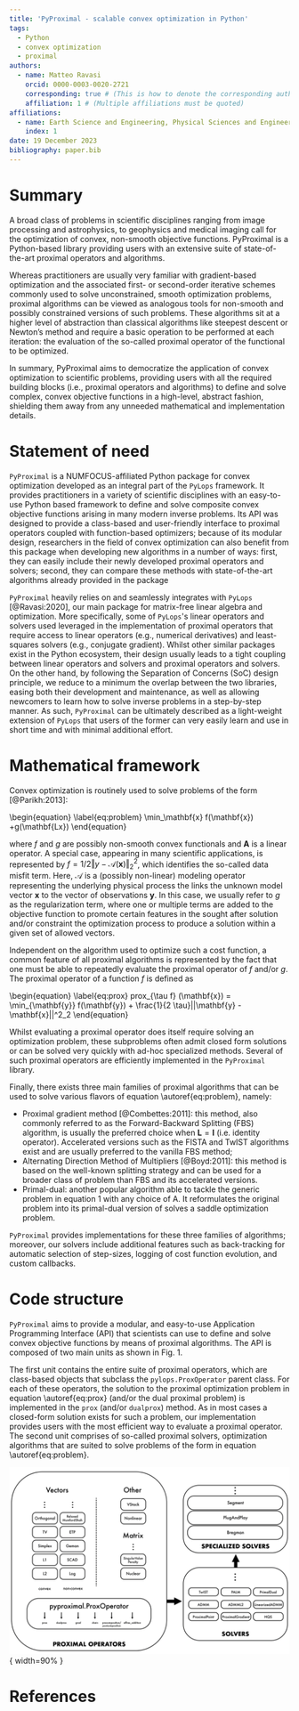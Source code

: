 ```yaml
---
title: 'PyProximal - scalable convex optimization in Python'
tags:
  - Python
  - convex optimization
  - proximal
authors:
  - name: Matteo Ravasi
    orcid: 0000-0003-0020-2721
    corresponding: true # (This is how to denote the corresponding author)
    affiliation: 1 # (Multiple affiliations must be quoted)
affiliations:
  - name: Earth Science and Engineering, Physical Sciences and Engineering (PSE), King Abdullah University of Science and Technology (KAUST), Thuwal, 23955-6900, Kingdom of Saudi Arabia
    index: 1
date: 19 December 2023
bibliography: paper.bib
---
```


# Summary

A broad class of problems in scientific disciplines ranging from image processing and astrophysics, 
to geophysics and medical imaging call for the optimization of convex, non-smooth objective functions. 
PyProximal is a Python-based library providing users with an extensive suite of state-of-the-art proximal 
operators and algorithms.

Whereas practitioners are usually very familiar with gradient-based optimization and the associated 
first- or second-order iterative schemes commonly used to solve unconstrained, smooth optimization problems, proximal
algorithms can be viewed as analogous tools for non-smooth and possibly constrained versions of such problems. These
algorithms sit at a higher level of abstraction than classical algorithms like steepest descent or Newton’s method and 
require a basic operation to be performed at each iteration: the evaluation of the so-called proximal operator of the
functional to be optimized.

In summary, PyProximal aims to democratize the application of convex optimization to scientific problems, providing 
users with all the required building blocks (i.e., proximal operators and algorithms) to define and solve complex,
convex objective functions in a high-level, abstract fashion, shielding them away from any unneeded mathematical and 
implementation details.


# Statement of need

`PyProximal` is a NUMFOCUS-affiliated Python package for convex optimization developed as an integral part of the `PyLops` framework. 
It provides practitioners in a variety of scientific disciplines with an easy-to-use Python based framework to 
define and solve composite convex objective functions arising in many modern inverse problems. Its API was
designed to provide a class-based and user-friendly interface to proximal operators coupled with function-based 
optimizers; because of its modular design, researchers in the field of convex optimization can also benefit from this 
package when developing new algorithms in a number of ways: first, they can easily include their newly developed proximal operators 
and solvers; second, they can compare these methods with state-of-the-art algorithms already provided in the package

`PyProximal` heavily relies on and seamlessly integrates with `PyLops` [@Ravasi:2020], our main package for matrix-free linear algebra 
and optimization. More specifically, some of `PyLops`'s linear operators and solvers used leveraged in the implementation 
of proximal operators that require access to linear operators (e.g., numerical derivatives) and least-squares solvers 
(e.g., conjugate gradient). Whilst other similar packages exist in the Python ecosystem, their design usually leads to a 
tight coupling between linear operators and solvers and proximal operators and solvers. On the other hand, by following the 
Separation of Concerns (SoC) design principle, we reduce to a minimum the overlap between the two libraries, easing both 
their development and maintenance, as well as allowing newcomers to learn how to solve inverse problems in a step-by-step manner. 
As such, `PyProximal` can be ultimately described as a light-weight extension of `PyLops` that users of the former can very easily 
learn and use in short time and with minimal additional effort.


# Mathematical framework

Convex optimization is routinely used to solve problems of the form [@Parikh:2013]:

\begin{equation}
\label{eq:problem}
\min_\mathbf{x} f(\mathbf{x}) +g(\mathbf{Lx})
\end{equation}

where $f$ and $g$ are possibly non-smooth convex functionals and $\mathbf{A}$ is a linear operator. A special case, 
appearing in many scientific applications, is represented by $f=1/2 \Vert y - \mathcal{A}(\mathbf{x})\Vert_2^2$, which identifies 
the so-called data misfit term. Here, $\mathcal{A}$ is a (possibly non-linear) modeling operator representing the underlying physical 
process the links the unknown model vector $\mathbf{x}$ to the vector of observations $\mathbf{y}$. In this case, 
we usually refer to $g$ as the regularization term, where one or multiple terms are added to the objective function to 
promote certain features in the sought after solution and/or constraint the optimization process to produce a solution
within a given set of allowed vectors.

Independent on the algorithm used to optimize such a cost function, a common feature of all proximal algorithms is
represented by the fact that one must be able to repeatedly evaluate the proximal operator of $f$ and/or $g$. The proximal 
operator of a function $f$ is defined as

\begin{equation}
\label{eq:prox}
prox_{\tau f} (\mathbf{x}) = \min_{\mathbf{y}} f(\mathbf{y}) +
        \frac{1}{2 \tau}||\mathbf{y} - \mathbf{x}||^2_2
\end{equation}

Whilst evaluating a proximal operator does itself require solving an optimization problem, these subproblems often 
admit closed form solutions or can be solved very quickly with ad-hoc specialized methods. Several of such proximal 
operators are efficiently implemented in the ``PyProximal`` library.

Finally, there exists three main families of proximal algorithms that can be used to solve various flavors of equation 
\autoref{eq:problem}, namely:

- Proximal gradient method [@Combettes:2011]: this method, also commonly referred to as the Forward-Backward Splitting (FBS)
  algorithm, is usually the preferred choice when $\mathbf{L}=\mathbf{I}$ (i.e. identity operator). Accelerated versions such 
  as the FISTA and TwIST algorithms exist and are usually preferred to the vanilla FBS method;
- Alternating Direction Method of Multipliers [@Boyd:2011]: this method is based on the well-known splitting strategy and can be used 
  for a broader class of problem than FBS and its accelerated versions.
- Primal-dual: another popular algorithm able to tackle the generic problem in equation 1 with any choice of A. 
  It reformulates the original problem into its primal-dual version of solves a saddle optimization problem.

``PyProximal`` provides implementations for these three families of algorithms; moreover, our solvers include additional features 
such as back-tracking for automatic selection of step-sizes, logging of cost function evolution, and custom callbacks.


# Code structure

``PyProximal`` aims to provide a modular, and easy-to-use Application Programming Interface (API) that scientists 
can use to define and solve convex objective functions by means of proximal algorithms. The API is composed of 
two main units as shown in Fig. 1. 

The first unit contains the entire suite of proximal operators, which are class-based objects that subclass 
the ``pylops.ProxOperator`` parent class. For each of these operators, the solution to the proximal optimization 
problem in equation \autoref{eq:prox} (and/or the dual proximal problem) is implemented in the ``prox`` 
(and/or ``dualprox``) method. As in most cases a closed-form solution exists for such a problem, our
implementation provides users with the most efficient way to evaluate a proximal operator. The second unit comprises
of so-called proximal solvers, optimization algorithms that are suited to solve problems of the form in equation \autoref{eq:problem}.



![Schematic representation of the ``PyProximal`` API.](figs/software.png){ width=90% }


# References